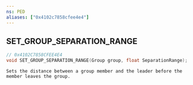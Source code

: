 ```yaml
---
ns: PED
aliases: ["0x4102c7858cfee4e4"]
---
```

## SET_GROUP_SEPARATION_RANGE

```c
// 0x4102C7858CFEE4E4
void SET_GROUP_SEPARATION_RANGE(Group group, float SeparationRange);
```

```
Sets the distance between a group member and the leader before the member leaves the group.
```
